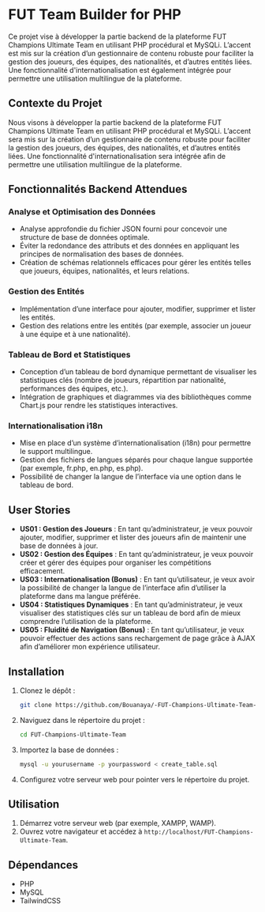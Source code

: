 # FUT Team Builder for PHP


Ce projet vise à développer la partie backend de la plateforme FUT Champions Ultimate Team en utilisant PHP procédural et MySQLi. L’accent est mis sur la création d’un gestionnaire de contenu robuste pour faciliter la gestion des joueurs, des équipes, des nationalités, et d’autres entités liées. Une fonctionnalité d'internationalisation est également intégrée pour permettre une utilisation multilingue de la plateforme.

## Contexte du Projet

Nous visons à développer la partie backend de la plateforme FUT Champions Ultimate Team en utilisant PHP procédural et MySQLi. L’accent sera mis sur la création d’un gestionnaire de contenu robuste pour faciliter la gestion des joueurs, des équipes, des nationalités, et d’autres entités liées. Une fonctionnalité d'internationalisation sera intégrée afin de permettre une utilisation multilingue de la plateforme.

## Fonctionnalités Backend Attendues

### Analyse et Optimisation des Données

- Analyse approfondie du fichier JSON fourni pour concevoir une structure de base de données optimale.
- Éviter la redondance des attributs et des données en appliquant les principes de normalisation des bases de données.
- Création de schémas relationnels efficaces pour gérer les entités telles que joueurs, équipes, nationalités, et leurs relations.

### Gestion des Entités

- Implémentation d’une interface pour ajouter, modifier, supprimer et lister les entités.
- Gestion des relations entre les entités (par exemple, associer un joueur à une équipe et à une nationalité).

### Tableau de Bord et Statistiques

- Conception d’un tableau de bord dynamique permettant de visualiser les statistiques clés (nombre de joueurs, répartition par nationalité, performances des équipes, etc.).
- Intégration de graphiques et diagrammes via des bibliothèques comme Chart.js pour rendre les statistiques interactives.

### Internationalisation i18n

- Mise en place d’un système d’internationalisation (i18n) pour permettre le support multilingue.
- Gestion des fichiers de langues séparés pour chaque langue supportée (par exemple, fr.php, en.php, es.php).
- Possibilité de changer la langue de l’interface via une option dans le tableau de bord.




## User Stories

- **US01 : Gestion des Joueurs** : En tant qu’administrateur, je veux pouvoir ajouter, modifier, supprimer et lister des joueurs afin de maintenir une base de données à jour.
- **US02 : Gestion des Équipes** : En tant qu’administrateur, je veux pouvoir créer et gérer des équipes pour organiser les compétitions efficacement.
- **US03 : Internationalisation (Bonus)** : En tant qu’utilisateur, je veux avoir la possibilité de changer la langue de l’interface afin d’utiliser la plateforme dans ma langue préférée.
- **US04 : Statistiques Dynamiques** : En tant qu’administrateur, je veux visualiser des statistiques clés sur un tableau de bord afin de mieux comprendre l’utilisation de la plateforme.
- **US05 : Fluidité de Navigation (Bonus)** : En tant qu’utilisateur, je veux pouvoir effectuer des actions sans rechargement de page grâce à AJAX afin d’améliorer mon expérience utilisateur.

## Installation

1. Clonez le dépôt :
    ```sh
    git clone https://github.com/Bouanaya/-FUT-Champions-Ultimate-Team-PHP.git
    ```
2. Naviguez dans le répertoire du projet :
    ```sh
    cd FUT-Champions-Ultimate-Team
    ```
3. Importez la base de données :
    ```sh
    mysql -u yourusername -p yourpassword < create_table.sql
    ```
4. Configurez votre serveur web pour pointer vers le répertoire du projet.

## Utilisation

1. Démarrez votre serveur web (par exemple, XAMPP, WAMP).
2. Ouvrez votre navigateur et accédez à `http://localhost/FUT-Champions-Ultimate-Team`.

## Dépendances

- PHP
- MySQL
- TailwindCSS

